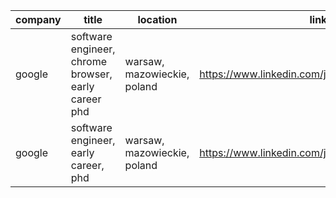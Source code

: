 |company|title|location|link|
|---|---|---|---|
|google|software engineer, chrome browser, early career phd|warsaw, mazowieckie, poland|https://www.linkedin.com/jobs/view/3883200809|
|google|software engineer, early career, phd|warsaw, mazowieckie, poland|https://www.linkedin.com/jobs/view/3872972128|